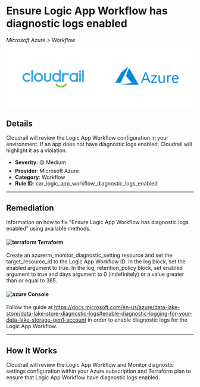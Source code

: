 # Ensure Logic App Workflow has diagnostic logs enabled

*Microsoft Azure > Workflow*

![Cloudrail and Microsoft Azure logos](../images/cloudrail_azure.png)

## Details
Cloudrail will review the Logic App Workflow configuration in your environment. If an app does not have diagnostic logs enabled, Cloudrail will highlight it as a violation.

- **Severity**: 🟡 Medium
- **Provider**: Microsoft Azure
- **Category**: Workflow
- **Rule ID**: car_logic_app_workflow_diagnostic_logs_enabled

---

## Remediation
Information on how to fix "Ensure Logic App Workflow has diagnostic logs enabled" using available methods.


####  <img src="../_media/emojis/terraform.png" alt="terraform" width="20"/>  Terraform
Create an azurerm_monitor_diagnostic_setting resource and set the target_resource_id to the Logic App Workflow ID. In the log block, set the enabled argument to true. In the log, retention_policy block, set enabled argument to true and days argument to 0 (indefinitely) or a value greater than or equal to 365.










####  <img src="../_media/emojis/azure.png" alt="azure" width="20"/> Console
Follow the guide at <https://docs.microsoft.com/en-us/azure/data-lake-store/data-lake-store-diagnostic-logs#enable-diagnostic-logging-for-your-data-lake-storage-gen1-account> in order to enable diagnostic logs for the Logic App Workflow.




---

## How It Works
Cloudrail will review the Logic App Workflow and Monitor diagnostic settings configuration within your Azure subscription and Terraform plan to ensure that Logic App Workflow have diagnostic logs enabled.